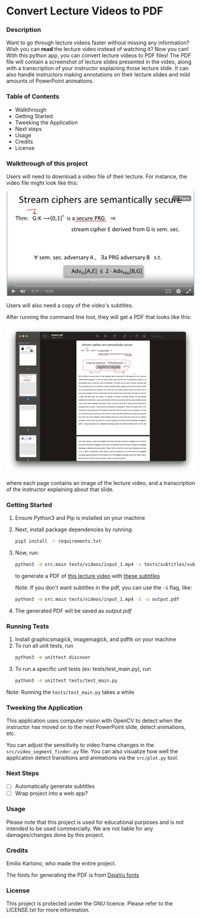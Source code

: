 # Convert Lecture Videos to PDF

### Description

Want to go through lecture videos faster without missing any information? Wish you can **read** the lecture video instead of watching it? Now you can! With this python app, you can convert lecture videos to PDF files! The PDF file will contain a screenshot of lecture slides presented in the video, along with a transcription of your instructor explaining those lecture slide. It can also handle instructors making annotations on their lecture slides and mild amounts of PowerPoint animations.

### Table of Contents

- Walkthrough
- Getting Started
- Tweeking the Application
- Next steps
- Usage
- Credits
- License

### Walkthrough of this project

Users will need to download a video file of their lecture. For instance, the video file might look like this:

<div width="100%">
    <p align="center">
<img src="docs/video-screenshot.png" width="600px"/>
    </p>
</div>

Users will also need a copy of the video's subtitles.

After running the command line tool, they will get a PDF that looks like this:

<div width="100%">
    <p align="center">
<img src="docs/pdf-screenshot.png" width="600px"/>
    </p>
</div>

where each page contains an image of the lecture video, and a transcription of the instructor explaining about that slide.

### Getting Started

1. Ensure Python3 and Pip is installed on your machine
2. Next, install package dependencies by running:
    
    ```bash
    pip3 install -r requirements.txt
    ```

3. Now, run:
    
    ```bash
    python3 -m src.main tests/videos/input_1.mp4 -s tests/subtitles/subtitles_1.vtt -o output.pdf
    ```

   to generate a PDF of [this lecture video](tests/videos/input_1.mp4) with [these subtitles](```tests/subtitles/subtitles_1.vtt```)

   Note: If you don't want subtitles in the pdf, you can use the `-S` flag, like:
   
   ```bash
   python3 -m src.main tests/videos/input_1.mp4 -S -o output.pdf
   ```

4. The generated PDF will be saved as _output.pdf_

### Running Tests

1. Install graphicsmagick, imagemagick, and pdftk on your machine
2. To run all unit tests, run
    ```bash
    python3 -m unittest discover
    ```
3. To run a specific unit tests (ex: tests/test_main.py), run
    ```bash
    python3 -m unittest tests/test_main.py
    ```

Note: Running the `tests/test_main.py` takes a while

### Tweeking the Application

This application uses computer vision with OpenCV to detect when the instructor has moved on to the next PowerPoint slide, detect animations, etc.

You can adjust the sensitivity to video frame changes in the `src/video_segment_finder.py` file. You can also visualize how well the application detect transitions and animations via the `src/plot.py` tool.

### Next Steps

- [ ] Automatically generate subtitles
- [ ] Wrap project into a web app?

### Usage

Please note that this project is used for educational purposes and is not intended to be used commercially. We are not liable for any damages/changes done by this project.

### Credits

Emilio Kartono, who made the entire project.

The fonts for generating the PDF is from [DejaVu fonts](https://dejavu-fonts.github.io/)

### License

This project is protected under the GNU licence. Please refer to the LICENSE.txt for more information.
